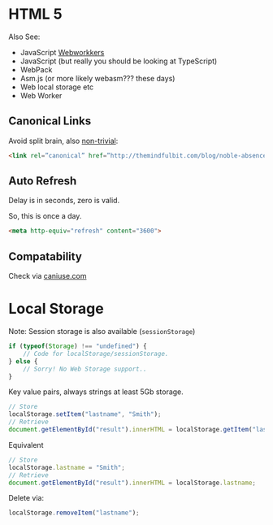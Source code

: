 # HTML 5

 Also See:

 * JavaScript [Webworkkers](./javascript.webworkers.md)
 * JavaScript (but really you should be looking at TypeScript)
 * WebPack
 * Asm.js (or more likely webasm??? these days)
 * Web local storage etc
 * Web Worker

## Canonical Links

Avoid split brain, also [non-trivial](https://webmasters.googleblog.com/2013/04/5-common-mistakes-with-relcanonical.html):

```html
<link rel=”canonical” href=”http://themindfulbit.com/blog/noble-absence">
```

## Auto Refresh

Delay is in seconds, zero is valid.

So, this is once a day.

```html
<meta http-equiv="refresh" content="3600">
```

## Compatability

Check via [caniuse.com](http://caniuse.com/)

# Local Storage

Note: Session storage is also available (`sessionStorage`)

```javascript
if (typeof(Storage) !== "undefined") {
    // Code for localStorage/sessionStorage.
} else {
    // Sorry! No Web Storage support..
}
```

Key value pairs, always strings at least 5Gb storage.


```javascript
// Store
localStorage.setItem("lastname", "Smith");
// Retrieve
document.getElementById("result").innerHTML = localStorage.getItem("lastname");
```

Equivalent

```javascript
// Store
localStorage.lastname = "Smith";
// Retrieve
document.getElementById("result").innerHTML = localStorage.lastname;
```

Delete via:

``` javascript
localStorage.removeItem("lastname");
```